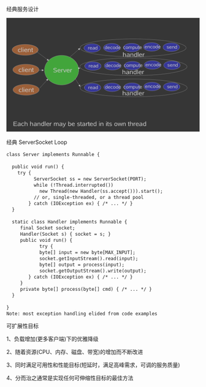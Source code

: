 经典服务设计

![image-20200619172449488](../all_images/image-20200619172449488.png)

经典 ServerSocket Loop

```
class Server implements Runnable {
  
  public void run() {
    try {
          ServerSocket ss = new ServerSocket(PORT);
          while (!Thread.interrupted())
            new Thread(new Handler(ss.accept())).start();
          // or, single-threaded, or a thread pool
        } catch (IOException ex) { /* ... */ }
  }
      
  static class Handler implements Runnable {
     final Socket socket;
     Handler(Socket s) { socket = s; }
     public void run() {
    		try {
            byte[] input = new byte[MAX_INPUT];
            socket.getInputStream().read(input);
            byte[] output = process(input);
            socket.getOutputStream().write(output);
        } catch (IOException ex) { /* ... */ }
     }
     private byte[] process(byte[] cmd) { /* ... */ }
  }
  
}
Note: most exception handling elided from code examples
```



可扩展性目标

1、负载增加(更多客户端)下的优雅降级

2、随着资源(CPU、内存、磁盘、带宽)的增加而不断改进

3、同时满足可用性和性能目标(短延时，满足高峰需求，可调的服务质量)	

4、分而治之通常是实现任何可伸缩性目标的最佳方法